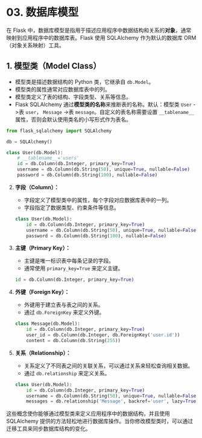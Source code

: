 # 03. 数据库模型

在 Flask 中，数据库模型是指用于描述应用程序中数据结构和关系的**对象**，通常映射到应用程序中的数据库表。Flask 使用 SQLAlchemy 作为默认的数据库 ORM（对象关系映射）工具。

## 1. 模型类（Model Class）
- 模型类是描述数据结构的 Python 类，它继承自 `db.Model`。
- 模型类的属性通常对应数据库表中的列。
- 模型类定义了表的结构、字段类型、关系等信息。
- Flask SQLAlchemy 通过**模型类的名称**来推断表的名称。默认：模型类 `User` ->表 `user`， `Message` ->表 `message`。自定义的表名称需要设置 `__tablename__` 属性，否则会默认使用类名的小写形式作为表名。

```python
from flask_sqlalchemy import SQLAlchemy

db = SQLAlchemy()

class User(db.Model):
    # __tablename__='users'
    id = db.Column(db.Integer, primary_key=True)
    username = db.Column(db.String(50), unique=True, nullable=False)
    password = db.Column(db.String(100), nullable=False)
```

2. **字段（Column）：**
   - 字段定义了模型类中的属性，每个字段对应数据库表中的一列。
   - 字段指定了数据类型、约束条件等信息。

    ```python
    class User(db.Model):
        id = db.Column(db.Integer, primary_key=True)
        username = db.Column(db.String(50), unique=True, nullable=False)
        password = db.Column(db.String(100), nullable=False)
    ```

3. **主键（Primary Key）：**
   - 主键是唯一标识表中每条记录的字段。
   - 通常使用 `primary_key=True` 来定义主键。

    ```python
    id = db.Column(db.Integer, primary_key=True)
    ```

4. **外键（Foreign Key）：**
   - 外键用于建立表与表之间的关系。
   - 通过 `db.ForeignKey` 来定义外键。

    ```python
    class Message(db.Model):
        id = db.Column(db.Integer, primary_key=True)
        user_id = db.Column(db.Integer, db.ForeignKey('user.id'))
        content = db.Column(db.String(255))
    ```

5. **关系（Relationship）：**
   - 关系定义了不同表之间的关联关系，可以通过关系来轻松查询相关数据。
   - 通过 `db.relationship` 来定义关系。

    ```python
    class User(db.Model):
        id = db.Column(db.Integer, primary_key=True)
        username = db.Column(db.String(50), unique=True, nullable=False)
        messages = db.relationship('Message', backref='user', lazy=True)
    ```

这些概念使你能够通过模型类来定义应用程序中的数据结构，并且使用 SQLAlchemy 提供的方法轻松地进行数据库操作。当你修改模型类时，可以通过迁移工具来同步数据库结构的变化。
